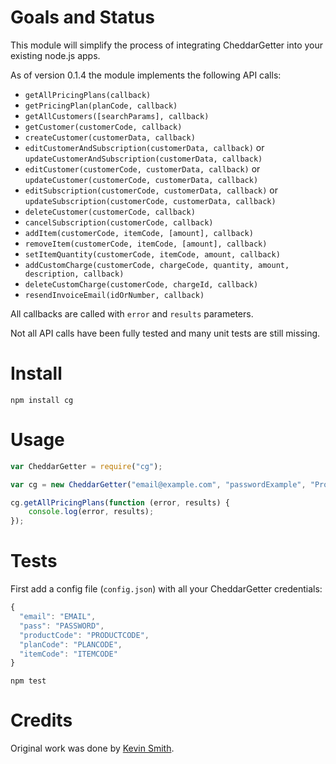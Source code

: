 # Goals and Status

This module will simplify the process of integrating CheddarGetter into your existing node.js apps.

As of version 0.1.4 the module implements the following API calls:

* `getAllPricingPlans(callback)`
* `getPricingPlan(planCode, callback)`
* `getAllCustomers([searchParams], callback)`
* `getCustomer(customerCode, callback)`
* `createCustomer(customerData, callback)`
* `editCustomerAndSubscription(customerData, callback)` or `updateCustomerAndSubscription(customerData, callback)`
* `editCustomer(customerCode, customerData, callback)` or `updateCustomer(customerCode, customerData, callback)`
* `editSubscription(customerCode, customerData, callback)` or `updateSubscription(customerCode, customerData, callback)`
* `deleteCustomer(customerCode, callback)`
* `cancelSubscription(customerCode, callback)`
* `addItem(customerCode, itemCode, [amount], callback)`
* `removeItem(customerCode, itemCode, [amount], callback)`
* `setItemQuantity(customerCode, itemCode, amount, callback)`
* `addCustomCharge(customerCode, chargeCode, quantity, amount, description, callback)`
* `deleteCustomCharge(customerCode, chargeId, callback)`
* `resendInvoiceEmail(idOrNumber, callback)`

All callbacks are called with `error` and `results` parameters.

Not all API calls have been fully tested and many unit tests are still missing.

# Install

```
npm install cg
```

# Usage

```javascript
var CheddarGetter = require("cg");

var cg = new CheddarGetter("email@example.com", "passwordExample", "ProductCode");

cg.getAllPricingPlans(function (error, results) {
	console.log(error, results);
});
```
# Tests
First add a config file (`config.json`) with all your CheddarGetter credentials:

```javascript
{
  "email": "EMAIL",
  "pass": "PASSWORD",
  "productCode": "PRODUCTCODE",
  "planCode": "PLANCODE",
  "itemCode": "ITEMCODE"
}
```


```
npm test
```

# Credits
Original work was done by [Kevin Smith](https://github.com/respectTheCode).
